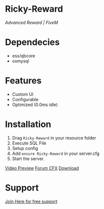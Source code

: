 # **Ricky-Reward**
*Advanced Reward | FiveM*

# Dependecies
- esx/qbcore
- oxmysql

# Features
- Custom UI
- Configurable
- Optimized (0.0ms idle)

# Installation
1. Drag `Ricky-Reward` in your resource folder
2. Execute SQL File
3. Setup config
4. Add `ensure Ricky-Reward` in your server.cfg
5. Start the server.

[Video Preview](https://www.youtube.com/watch?v=jjNL6BwUV7U)
[Forum CFX](https://forum.cfx.re/t/release-free-esx-advanced-report-system/5172683)
[Download](https://github.com/R1CKY6/Ricky-Report)

# Support
[Join Here for free support](https://discord.gg/tHAbhd94vS)
